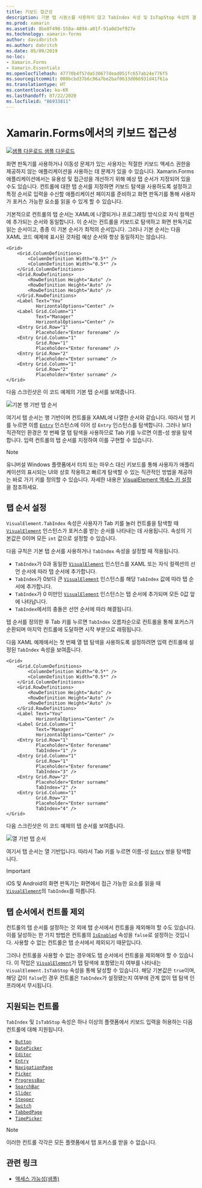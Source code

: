 ```yaml
---
title: 키보드 접근성
description: 기본 탭 시퀀스를 사용하지 않고 TabIndex 속성 및 IsTapStop 속성의 결합으로 탭 시퀀스를 지정하여 경우에 따라 UI의 접근성을 조정할 필요가 있습니다.
ms.prod: xamarin
ms.assetid: 8be8f498-558a-4894-a01f-91a0d3ef927e
ms.technology: xamarin-forms
author: davidbritch
ms.author: dabritch
ms.date: 05/09/2019
no-loc:
- Xamarin.Forms
- Xamarin.Essentials
ms.openlocfilehash: 47770b4f57da530677dead051fc657ab24e776f5
ms.sourcegitcommit: 008bcbd37b6c96a7be2baf0633d066931d41f61a
ms.translationtype: HT
ms.contentlocale: ko-KR
ms.lasthandoff: 07/22/2020
ms.locfileid: "86933811"
---
```

# <a name="keyboard-accessibility-in-xamarinforms"></a>Xamarin.Forms에서의 키보드 접근성

[![샘플 다운로드](~/media/shared/download.png) 샘플 다운로드](https://docs.microsoft.com/samples/xamarin/xamarin-forms-samples/userinterface-accessibility)

화면 판독기를 사용하거나 이동성 문제가 있는 사용자는 적절한 키보드 액세스 권한을 제공하지 않는 애플리케이션을 사용하는 데 문제가 있을 수 있습니다. Xamarin.Forms 애플리케이션에서는 유용성 및 접근성을 개선하기 위해 예상 탭 순서가 지정되어 있을 수도 있습니다. 컨트롤에 대한 탭 순서를 지정하면 키보드 탐색을 사용하도록 설정하고 특정 순서로 입력을 수신할 애플리케이션 페이지를 준비하고 화면 판독기를 통해 사용자가 포커스 가능한 요소를 읽을 수 있게 할 수 있습니다.

기본적으로 컨트롤의 탭 순서는 XAML에 나열되거나 프로그래밍 방식으로 자식 컬렉션에 추가되는 순서와 동일합니다. 이 순서는 컨트롤을 키보드로 탐색하고 화면 판독기로 읽는 순서이고, 종종 이 기본 순서가 최적의 순서입니다. 그러나 기본 순서는 다음 XAML 코드 예제에 표시된 것처럼 예상 순서와 항상 동일하지는 않습니다.

```xaml
<Grid>
    <Grid.ColumnDefinitions>
        <ColumnDefinition Width="0.5*" />
        <ColumnDefinition Width="0.5*" />
    </Grid.ColumnDefinitions>
    <Grid.RowDefinitions>
        <RowDefinition Height="Auto" />
        <RowDefinition Height="Auto" />
        <RowDefinition Height="Auto" />
    </Grid.RowDefinitions>
    <Label Text="You"
           HorizontalOptions="Center" />
    <Label Grid.Column="1"
           Text="Manager"
           HorizontalOptions="Center" />
    <Entry Grid.Row="1"
           Placeholder="Enter forename" />
    <Entry Grid.Column="1"
           Grid.Row="1"
           Placeholder="Enter forename" />
    <Entry Grid.Row="2"
           Placeholder="Enter surname" />
    <Entry Grid.Column="1"
           Grid.Row="2"
           Placeholder="Enter surname" />
</Grid>
```

다음 스크린샷은 이 코드 예제의 기본 탭 순서를 보여줍니다.

![기본 행 기반 탭 순서](keyboard-images/default-tab-order.png)

여기서 탭 순서는 행 기반이며 컨트롤을 XAML에 나열한 순서와 같습니다. 따라서 탭 키를 누르면 이름 [`Entry`](xref:Xamarin.Forms.Entry) 인스턴스에 이어 성 `Entry` 인스턴스를 탐색합니다. 그러나 보다 직관적인 환경은 첫 번째 열 탭 탐색을 사용하므로 Tab 키를 누르면 이름-성 쌍을 탐색합니다. 입력 컨트롤의 탭 순서를 지정하여 이를 구현할 수 있습니다.

> [!NOTE]
> 유니버설 Windows 플랫폼에서 터치 또는 마우스 대신 키보드를 통해 사용자가 애플리케이션의 표시되는 UI와 상호 작용하고 빠르게 탐색할 수 있는 직관적인 방법을 제공하는 바로 가기 키를 정의할 수 있습니다. 자세한 내용은 [VisualElement 액세스 키 설정](~/xamarin-forms/platform/windows/visualelement-access-keys.md)을 참조하세요.

## <a name="setting-the-tab-order"></a>탭 순서 설정

`VisualElement.TabIndex` 속성은 사용자가 Tab 키를 눌러 컨트롤을 탐색할 때 [`VisualElement`](xref:Xamarin.Forms.VisualElement) 인스턴스가 포커스를 받는 순서를 나타내는 데 사용됩니다. 속성의 기본값은 0이며 모든 `int` 값으로 설정할 수 있습니다.

다음 규칙은 기본 탭 순서를 사용하거나 `TabIndex` 속성을 설정할 때 적용됩니다.

- `TabIndex`가 0과 동일한 [`VisualElement`](xref:Xamarin.Forms.VisualElement) 인스턴스를 XAML 또는 자식 컬렉션의 선언 순서에 따라 탭 순서에 추가합니다.
- `TabIndex`가 0보다 큰 [`VisualElement`](xref:Xamarin.Forms.VisualElement) 인스턴스를 해당 `TabIndex` 값에 따라 탭 순서에 추가합니다.
- `TabIndex`가 0 미만인 [`VisualElement`](xref:Xamarin.Forms.VisualElement) 인스턴스는 탭 순서에 추가되며 모든 0값 앞에 나타납니다.
- `TabIndex`에서의 충돌은 선언 순서에 따라 해결됩니다.

탭 순서를 정의한 후 Tab 키를 누르면 `TabIndex` 오름차순으로 컨트롤을 통해 포커스가 순환되며 마지막 컨트롤에 도달하면 시작 부분으로 래핑됩니다.

다음 XAML 예제에서는 첫 번째 열 탭 탐색을 사용하도록 설정하려면 입력 컨트롤에 설정된 `TabIndex` 속성을 보여줍니다.

```xaml
<Grid>
    <Grid.ColumnDefinitions>
        <ColumnDefinition Width="0.5*" />
        <ColumnDefinition Width="0.5*" />
    </Grid.ColumnDefinitions>
    <Grid.RowDefinitions>
        <RowDefinition Height="Auto" />
        <RowDefinition Height="Auto" />
        <RowDefinition Height="Auto" />
    </Grid.RowDefinitions>
    <Label Text="You"
           HorizontalOptions="Center" />
    <Label Grid.Column="1"
           Text="Manager"
           HorizontalOptions="Center" />
    <Entry Grid.Row="1"
           Placeholder="Enter forename"
           TabIndex="1" />
    <Entry Grid.Column="1"
           Grid.Row="1"
           Placeholder="Enter forename"
           TabIndex="3" />
    <Entry Grid.Row="2"
           Placeholder="Enter surname"
           TabIndex="2" />
    <Entry Grid.Column="1"
           Grid.Row="2"
           Placeholder="Enter surname"
           TabIndex="4" />
</Grid>
```

다음 스크린샷은 이 코드 예제의 탭 순서를 보여줍니다.

![열 기반 탭 순서](keyboard-images/correct-tab-order.png)

여기서 탭 순서는 열 기반입니다. 따라서 Tab 키를 누르면 이름-성 [`Entry`](xref:Xamarin.Forms.Entry) 쌍을 탐색합니다.

> [!IMPORTANT]
> iOS 및 Android의 화면 판독기는 화면에서 접근 가능한 요소를 읽을 때 [`VisualElement`](xref:Xamarin.Forms.VisualElement)의 `TabIndex`를 따릅니다.

## <a name="excluding-controls-from-the-tab-order"></a>탭 순서에서 컨트롤 제외

컨트롤의 탭 순서를 설정하는 것 외에 탭 순서에서 컨트롤을 제외해야 할 수도 있습니다. 이를 달성하는 한 가지 방법은 컨트롤의 [`IsEnabled`](xref:Xamarin.Forms.VisualElement) 속성을 `false`로 설정하는 것입니다. 사용할 수 없는 컨트롤은 탭 순서에서 제외되기 때문입니다.

그러나 컨트롤을 사용할 수 없는 경우에도 탭 순서에서 컨트롤을 제외해야 할 수 있습니다. 이 작업은 [`VisualElement`](xref:Xamarin.Forms.VisualElement)가 탭 탐색에 포함됐는지 여부를 나타내는 `VisualElement.IsTabStop` 속성을 통해 달성할 수 있습니다. 해당 기본값은 `true`이며, 해당 값이 `false`인 경우 컨트롤은 `TabIndex`가 설정됐는지 여부에 관계 없이 탭 탐색 인프라에서 무시됩니다.

## <a name="supported-controls"></a>지원되는 컨트롤

`TabIndex` 및 `IsTabStop` 속성은 하나 이상의 플랫폼에서 키보드 입력을 허용하는 다음 컨트롤에 대해 지원됩니다.

- [`Button`](xref:Xamarin.Forms.Button)
- [`DatePicker`](xref:Xamarin.Forms.DatePicker)
- [`Editor`](xref:Xamarin.Forms.Editor)
- [`Entry`](xref:Xamarin.Forms.Entry)
- [`NavigationPage`](xref:Xamarin.Forms.NavigationPage)
- [`Picker`](xref:Xamarin.Forms.Picker)
- [`ProgressBar`](xref:Xamarin.Forms.ProgressBar)
- [`SearchBar`](xref:Xamarin.Forms.SearchBar)
- [`Slider`](xref:Xamarin.Forms.Slider)
- [`Stepper`](xref:Xamarin.Forms.Stepper)
- [`Switch`](xref:Xamarin.Forms.Switch)
- [`TabbedPage`](xref:Xamarin.Forms.TabbedPage)
- [`TimePicker`](xref:Xamarin.Forms.TimePicker)

> [!NOTE]
> 이러한 컨트롤 각각은 모든 플랫폼에서 탭 포커스를 받을 수 없습니다.

## <a name="related-links"></a>관련 링크

- [액세스 가능성(샘플)](https://docs.microsoft.com/samples/xamarin/xamarin-forms-samples/userinterface-accessibility)

